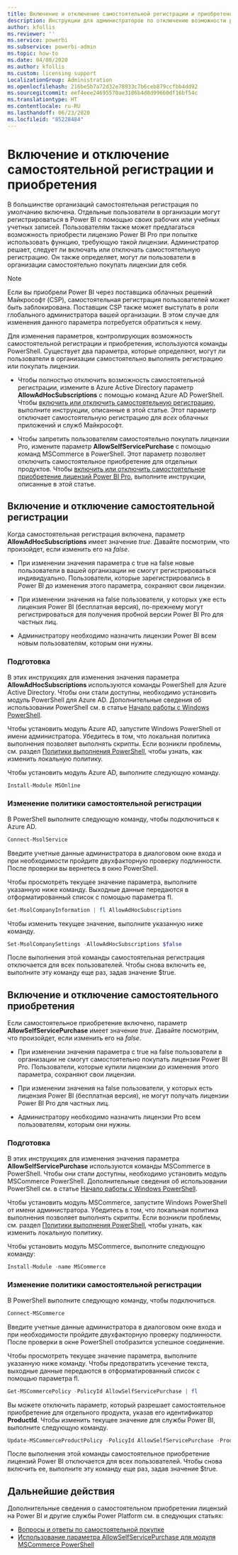 ```yaml
---
title: Включение и отключение самостоятельной регистрации и приобретения
description: Инструкции для администраторов по отключению возможности регистрации в службе Power BI и приобретения или продления лицензий для пользователей.
author: kfollis
ms.reviewer: ''
ms.service: powerbi
ms.subservice: powerbi-admin
ms.topic: how-to
ms.date: 04/08/2020
ms.author: kfollis
ms.custom: licensing support
LocalizationGroup: Administration
ms.openlocfilehash: 216be5b7a72d32e78933c7b6ceb879ccfbb4dd92
ms.sourcegitcommit: eef4eee24695570ae3186b4d8d99660df16bf54c
ms.translationtype: HT
ms.contentlocale: ru-RU
ms.lasthandoff: 06/23/2020
ms.locfileid: "85228484"
---
```

# <a name="enable-or-disable-self-service-sign-up-and-purchasing"></a>Включение и отключение самостоятельной регистрации и приобретения

В большинстве организаций самостоятельная регистрация по умолчанию включена. Отдельные пользователи в организации могут регистрироваться в Power BI с помощью своих рабочих или учебных учетных записей. Пользователям также может предлагаться возможность приобрести лицензию Power BI Pro при попытке использовать функцию, требующую такой лицензии. Администратор решает, следует ли включать или отключать самостоятельную регистрацию. Он также определяет, могут ли пользователи в организации самостоятельно покупать лицензии для себя.

> [!NOTE]
>Если вы приобрели Power BI через поставщика облачных решений Майкрософт (CSP), самостоятельная регистрация пользователей может быть заблокирована. Поставщик CSP также может выступать в роли глобального администратора вашей организации. В этом случае для изменения данного параметра потребуется обратиться к нему.
>
>

Для изменения параметров, контролирующих возможность самостоятельной регистрации и приобретения, используются команды PowerShell. Существует два параметра, которые определяют, могут ли пользователи в организации самостоятельно выполнять регистрацию или покупать лицензии.

- Чтобы полностью отключить возможность самостоятельной регистрации, измените в Azure Active Directory параметр **AllowAdHocSubscriptions** с помощью команд Azure AD PowerShell. Чтобы [включить или отключить самостоятельную регистрацию](#enable-or-disable-self-service-signup), выполните инструкции, описанные в этой статье. Этот параметр отключает самостоятельную регистрацию для *всех* облачных приложений и служб Майкрософт.

- Чтобы запретить пользователям самостоятельно покупать лицензии Pro, измените параметр **AllowSelfServicePurchase** с помощью команд MSCommerce в PowerShell. Этот параметр позволяет отключить самостоятельное приобретение для отдельных продуктов. Чтобы [включить или отключить самостоятельное приобретение лицензий Power BI Pro](#enable-or-disable-self-service-purchase), выполните инструкции, описанные в этой статье.

## <a name="enable-or-disable-self-service-signup"></a>Включение и отключение самостоятельной регистрации

Когда самостоятельная регистрация включена, параметр **AllowAdHocSubscriptions** имеет значение *true*. Давайте посмотрим, что произойдет, если изменить его на *false*.

- При изменении значения параметра с true на false новые пользователи в вашей организации не смогут регистрироваться индивидуально. Пользователи, которые зарегистрировались в Power BI до изменения этого параметра, сохраняют свои лицензии.

- При изменении значения на false пользователи, у которых уже есть лицензия Power BI (бесплатная версия), по-прежнему могут регистрироваться для получения пробной версии Power BI Pro для частных лиц.

- Администратору необходимо назначить лицензии Power BI всем новым пользователям, которым они нужны.

### <a name="before-you-begin"></a>Подготовка

В этих инструкциях для изменения значения параметра **AllowAdHocSubscriptions** используются команды PowerShell для Azure Active Directory. Чтобы они стали доступны, необходимо установить модуль PowerShell для Azure AD. Дополнительные сведения об использовании PowerShell см. в статье [Начало работы с Windows PowerShell](https://docs.microsoft.com/powershell/scripting/getting-started/getting-started-with-windows-powershell?view=powershell-7).

Чтобы установить модуль Azure AD, запустите Windows PowerShell от имени администратора. Убедитесь в том, что локальная политика выполнения позволяет выполнять скрипты. Если возникли проблемы, см. раздел [Политики выполнения PowerShell](https://docs.microsoft.com/powershell/module/microsoft.powershell.core/about/about_execution_policies?view=powershell-7#powershell-execution-policies), чтобы узнать, как изменить локальную политику.

Чтобы установить модуль Azure AD, выполните следующую команду.

```powershell
Install-Module MSOnline
```

### <a name="change-the-self-service-signup-policy"></a>Изменение политики самостоятельной регистрации

В PowerShell выполните следующую команду, чтобы подключиться к Azure AD.

```powershell
Connect-MsolService
```

Введите учетные данные администратора в диалоговом окне входа и при необходимости пройдите двухфакторную проверку подлинности. После проверки вы вернетесь в окно PowerShell.

Чтобы просмотреть текущее значение параметра, выполните указанную ниже команду. Выходные данные передаются в отформатированный список с помощью параметра fl.

```powershell
Get-MsolCompanyInformation | fl AllowAdHocSubscriptions
```

Чтобы изменить текущее значение, выполните указанную ниже команду.

```powershell
Set-MsolCompanySettings -AllowAdHocSubscriptions $false
```

После выполнения этой команды самостоятельная регистрация отключается для всех пользователей. Чтобы снова включить ее, выполните эту команду еще раз, задав значение $true.

## <a name="enable-or-disable-self-service-purchase"></a>Включение и отключение самостоятельного приобретения

Если самостоятельное приобретение включено, параметр **AllowSelfServicePurchase** имеет значение *true*. Давайте посмотрим, что произойдет, если изменить его на *false*.

- При изменении значения параметра с true на false пользователи в организации не смогут самостоятельно покупать лицензии Power BI Pro. Пользователи, которые купили лицензии до изменения этого параметра, сохраняют свои лицензии.

- При изменении значения на false пользователи, у которых есть лицензия Power BI (бесплатная версия), не могут получать лицензии Power BI Pro для частных лиц. 

- Администратору необходимо назначить лицензии Pro всем пользователям, которым они нужны.

### <a name="before-you-begin"></a>Подготовка

В этих инструкциях для изменения значения параметра **AllowSelfServicePurchase** используются команды MSCommerce в PowerShell. Чтобы они стали доступны, необходимо установить модуль MSCommerce PowerShell. Дополнительные сведения об использовании PowerShell см. в статье [Начало работы с Windows PowerShell](https://docs.microsoft.com/powershell/scripting/getting-started/getting-started-with-windows-powershell?view=powershell-7).

Чтобы установить модуль MSCommerce, запустите Windows PowerShell от имени администратора. Убедитесь в том, что локальная политика выполнения позволяет выполнять скрипты. Если возникли проблемы, см. раздел [Политики выполнения PowerShell](https://docs.microsoft.com/powershell/module/microsoft.powershell.core/about/about_execution_policies?view=powershell-7#powershell-execution-policies), чтобы узнать, как изменить локальную политику.

Чтобы установить модуль MSCommerce, выполните следующую команду:

```powershell
Install-Module -name MSCommerce
```

### <a name="change-the-self-service-signup-policy"></a>Изменение политики самостоятельной регистрации

В PowerShell выполните следующую команду, чтобы подключиться.

```powershell
Connect-MSCommerce
```

Введите учетные данные администратора в диалоговом окне входа и при необходимости пройдите двухфакторную проверку подлинности. После проверки в окне PowerShell отобразится успешное соединение.

Чтобы просмотреть текущее значение параметра, выполните указанную ниже команду. Чтобы предотвратить усечение текста, выходные данные передаются в отформатированный список с помощью параметра fl.

```powershell
Get-MSCommercePolicy -PolicyId AllowSelfServicePurchase | fl
```

Вы можете отключить параметр, который разрешает самостоятельное приобретение для отдельного продукта, указав его идентификатор **ProductId**. Чтобы изменить текущее значение для службы Power BI, выполните следующую команду.

```powershell
Update-MSCommerceProductPolicy -PolicyId AllowSelfServicePurchase -ProductId CFQ7TTC0L3PB -Enabled $False
```

После выполнения этой команды самостоятельное приобретение лицензий Power BI отключается для всех пользователей. Чтобы снова включить ее, выполните эту команду еще раз, задав значение $true.

## <a name="next-steps"></a>Дальнейшие действия

Дополнительные сведения о самостоятельном приобретении лицензий на Power BI и другие службы Power Platform см. в следующих статьях:

- [Вопросы и ответы по самостоятельной покупке](https://docs.microsoft.com/microsoft-365/commerce/subscriptions/self-service-purchase-faq?view=o365-worldwide#admin-capabilities)
- [Использование параметра AllowSelfServicePurchase для модуля MSCommerce PowerShell](https://docs.microsoft.com/microsoft-365/commerce/subscriptions/allowselfservicepurchase-powershell?view=o365-worldwide)
